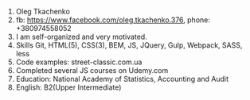 1. Oleg Tkachenko
2. fb: https://www.facebook.com/oleg.tkachenko.376, phone: +380974558052
3. I am self-organized and very motivated.
4. Skills Git, HTML(5), CSS(3), BEM, JS, JQuery, Gulp, Webpack, SASS, less
5. Code examples: street-classic.com.ua
6. Completed several JS courses on Udemy.com
7. Education: National Academy of Statistics, Accounting and Audit
8. English: B2(Upper Intermediate)